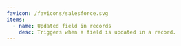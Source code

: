 ```yaml
---
favicon: /favicons/salesforce.svg
items:
  - name: Updated field in records
    desc: Triggers when a field is updated in a record.
---
```


<script setup>
  import CustomListing from '../../components/CustomListing.vue'
</script>

<CustomListing />
